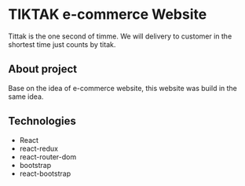 # TIKTAK e-commerce Website
Tittak is the one second of timme. We will delivery to customer in the shortest time just counts by titak.

## About project
Base on the idea of e-commerce website, this website was build in the same idea.

## Technologies

* React
* react-redux
* react-router-dom
* bootstrap
* react-bootstrap
